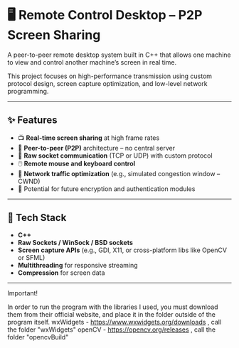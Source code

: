 # 🖥️ Remote Control Desktop – P2P Screen Sharing

A peer-to-peer remote desktop system built in C++ that allows one machine to view and control another machine’s screen in real time.

This project focuses on high-performance transmission using custom protocol design, screen capture optimization, and low-level network programming.

---

## ✨ Features

- 📺 **Real-time screen sharing** at high frame rates
- 🧠 **Peer-to-peer (P2P)** architecture – no central server
- 📡 **Raw socket communication** (TCP or UDP) with custom protocol
- 🖱️ **Remote mouse and keyboard control**
- 🧮 **Network traffic optimization** (e.g., simulated congestion window – CWND)
- 🔐 Potential for future encryption and authentication modules

---

## 🔧 Tech Stack

- **C++**
- **Raw Sockets / WinSock / BSD sockets**
- **Screen capture APIs** (e.g., GDI, X11, or cross-platform libs like OpenCV or SFML)
- **Multithreading** for responsive streaming
- **Compression** for screen data

---
Important!

In order to run the program with the libraries I used, you must download them from their official website, and place it in the folder outside of the program itself.
wxWidgets - https://www.wxwidgets.org/downloads , call the folder "wxWidgets"
openCV - https://opencv.org/releases , call the folder "opencvBuild"

